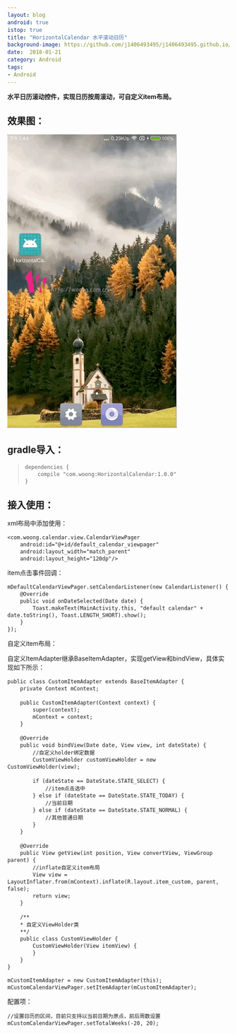 ```yaml
--- 
layout: blog 
android: true 
istop: true 
title: "HorizontalCalendar 水平滚动日历" 
background-image: https://github.com/j1406493495/j1406493495.github.io/blob/master/_posts/cover/WechatIMG48.jpeg?raw=true
date:  2018-01-21 
category: Android 
tags: 
- Android 
--- 
```


**水平日历滚动控件，实现日历按周滚动，可自定义item布局。**



## 效果图：

![Screenrecorder-2018-01-21-15-44-46-314](https://github.com/j1406493495/horizontalCalendar/blob/master/gif/horizontalCalendar.gif?raw=true)

## gradle导入：

> ```
> dependencies {
>     compile "com.woong:HorizontalCalendar:1.0.0"
> }
> ```



## 接入使用：

xml布局中添加使用：

```
<com.woong.calendar.view.CalendarViewPager
    android:id="@+id/default_calendar_viewpager"
    android:layout_width="match_parent"
    android:layout_height="120dp"/>
```

item点击事件回调：

```
mDefaultCalendarViewPager.setCalendarListener(new CalendarListener() {
    @Override
    public void onDateSelected(Date date) {
        Toast.makeText(MainActivity.this, "default calendar" + date.toString(), Toast.LENGTH_SHORT).show();
    }
});
```

自定义item布局：

自定义ItemAdapter继承BaseItemAdapter，实现getView和bindView，具体实现如下所示：

```
public class CustomItemAdapter extends BaseItemAdapter {
    private Context mContext;

    public CustomItemAdapter(Context context) {
        super(context);
        mContext = context;
    }

    @Override
    public void bindView(Date date, View view, int dateState) {
        //自定义holder绑定数据
        CustomViewHolder customViewHolder = new CustomViewHolder(view);
        
        if (dateState == DateState.STATE_SELECT) {
            //item点击选中
        } else if (dateState == DateState.STATE_TODAY) {
            //当前日期
        } else if (dateState == DateState.STATE_NORMAL) {
            //其他普通日期
        }
    }

    @Override
    public View getView(int position, View convertView, ViewGroup parent) {
        //inflate自定义item布局
        View view = LayoutInflater.from(mContext).inflate(R.layout.item_custom, parent, false);
        return view;
    }

	/**
	* 自定义ViewHolder类
	**/
    public class CustomViewHolder {
        CustomViewHolder(View itemView) {
        }
    }
}
```

```
mCustomItemAdapter = new CustomItemAdapter(this);
mCustomCalendarViewPager.setItemAdapter(mCustomItemAdapter);
```

配置项：

```
//设置日历的区间，目前只支持以当前日期为原点，前后周数设置
mCustomCalendarViewPager.setTotalWeeks(-20, 20);
```



